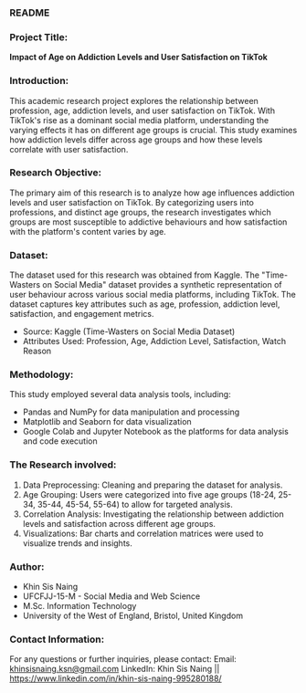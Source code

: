 ### README

### Project Title:
**Impact of Age on Addiction Levels and User Satisfaction on TikTok**

### Introduction:
This academic research project explores the relationship between profession, age, addiction levels, and user satisfaction on TikTok. With TikTok's rise as a dominant social media platform, understanding the varying effects it has on different age groups is crucial. This study examines how addiction levels differ across age groups and how these levels correlate with user satisfaction.

### Research Objective:
The primary aim of this research is to analyze how age influences addiction levels and user satisfaction on TikTok. By categorizing users into professions, and distinct age groups, the research investigates which groups are most susceptible to addictive behaviours and how satisfaction with the platform's content varies by age.

### Dataset:
The dataset used for this research was obtained from Kaggle. The "Time-Wasters on Social Media" dataset provides a synthetic representation of user behaviour across various social media platforms, including TikTok. The dataset captures key attributes such as age, profession, addiction level, satisfaction, and engagement metrics.

- Source: Kaggle (Time-Wasters on Social Media Dataset)
- Attributes Used: Profession, Age, Addiction Level, Satisfaction, Watch Reason

### Methodology:
This study employed several data analysis tools, including:
- Pandas and NumPy for data manipulation and processing
- Matplotlib and Seaborn for data visualization
- Google Colab and Jupyter Notebook as the platforms for data analysis and code execution

### The Research involved:
1. Data Preprocessing: Cleaning and preparing the dataset for analysis.
2. Age Grouping: Users were categorized into five age groups (18-24, 25-34, 35-44, 45-54, 55-64) to allow for targeted analysis.
3. Correlation Analysis: Investigating the relationship between addiction levels and satisfaction across different age groups.
4. Visualizations: Bar charts and correlation matrices were used to visualize trends and insights.


### Author:
- Khin Sis Naing
- UFCFJJ-15-M - Social Media and Web Science 
- M.Sc. Information Technology
- University of the West of England, Bristol, United Kingdom


### Contact Information:
For any questions or further inquiries, please contact:
Email: khinsisnaing.ksn@gmail.com
LinkedIn: Khin Sis Naing || https://www.linkedin.com/in/khin-sis-naing-995280188/
